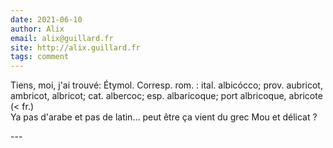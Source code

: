 ```yaml
---
date: 2021-06-10
author: Alix
email: alix@guillard.fr
site: http://alix.guillard.fr
tags: comment
---
```


<p>Tiens, moi, j'ai trouvé: Étymol. Corresp. rom. : ital. albicócco; prov. aubricot, ambricot, albricot; cat. albercoc; esp. albaricoque; port albricoque, abricote (&lt; fr.)<br />
Ya pas d'arabe et pas de latin… peut être ça vient du grec Mou et délicat ?</p>
---